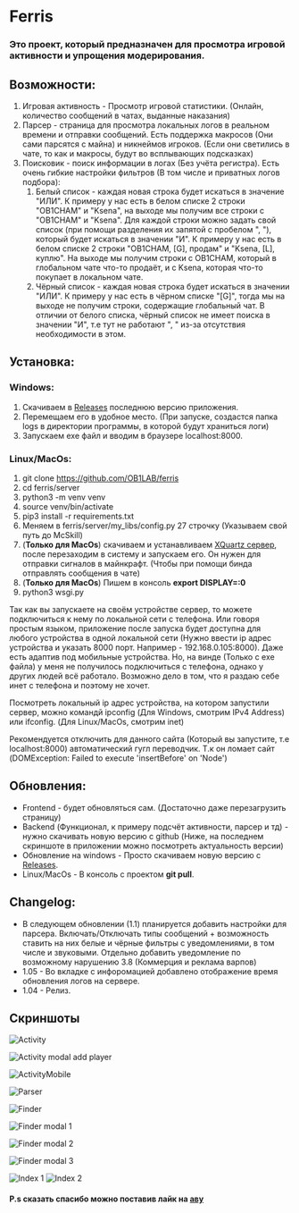 # Ferris 
### Это проект, который предназначен для просмотра игровой активности и упрощения модерирования.

## Возможности:
1.  Игровая активность - Просмотр игровой статистики. (Онлайн, количество сообщений в чатах, выданные наказания)
2. Парсер - страница для просмотра локальных логов в реальном времени и отправки сообщений. Есть поддержка макросов (Они сами парсятся с майна) и никнеймов игроков. (Если они светились в чате, то как и макросы, будут во всплывающих подсказках)
3. Поисковик - поиск информации в логах (Без учёта регистра). Есть очень гибкие настройки фильтров (В том числе и приватных логов подбора):
    1. Белый список - каждая новая строка будет искаться в значение "ИЛИ". К примеру у нас есть в белом списке 2 строки "OB1CHAM" и "Ksena", на выходе мы получим все строки с "OB1CHAM" и "Ksena".
Для каждой строки можно задать свой список (при помощи разделения их запятой с пробелом ", "), который будет искаться в значении "И". К примеру у нас есть в белом списке 2 строки "OB1CHAM, [G], продам" и "Ksena, [L], куплю". На выходе мы получим строки с OB1CHAM, который в глобальном чате что-то продаёт, и с Ksena, которая что-то покупает в локальном чате.
    2. Чёрный список - каждая новая строка будет искаться в значении "ИЛИ". К примеру у нас есть в чёрном списке "[G]", тогда мы на выходе не получим строки, содержащие глобальный чат. В отличии от белого списка, чёрный список не имеет поиска в значении "И", т.е тут не работают ", " из-за отсутствия необходимости в этом.

## Установка:
### Windows:
1. Скачиваем в [Releases](https://github.com/OB1LAB/ferris/releases) последнюю версию приложения.
2. Перемещаем его в удобное место. (При запуске, создастся папка logs в директории программы, в которой будут храниться логи)
3. Запускаем exe файл и вводим в браузере localhost:8000.
### Linux/MacOs:
1. git clone https://github.com/OB1LAB/ferris
2. cd ferris/server
3. python3 -m venv venv
4. source venv/bin/activate
5. pip3 install -r requirements.txt
6. Меняем в ferris/server/my_libs/config.py 27 строчку (Указываем свой путь до McSkill)
7. (**Только для MacOs**) скачиваем и устанавливаем [XQuartz сервер](https://www.xquartz.org/), после перезаходим в систему и запускаем его. Он нужен для отправки сигналов в майнкрафт. (Чтобы при помощи бинда отправлять сообщения в чате)
8. (**Только для MacOs**) Пишем в консоль **export DISPLAY=:0**
9. python3 wsgi.py

Так как вы запускаете на своём устройстве сервер, то можете подключиться к нему по локальной сети с телефона. Или говоря простым языком, приложение после запуска будет доступна для любого устройства в одной локальной сети (Нужно ввести ip адрес устройства и указать 8000 порт. Например - 192.168.0.105:8000). Даже есть адаптив под мобильные устройства. Но, на винде (Только с exe файла) у меня не получилось подключиться с телефона, однако у других людей всё работало. Возможно дело в том, что я раздаю себе инет с телефона и поэтому не хочет.

Посмотреть локальный ip адрес устройства, на котором запустили сервер, можно командй ipconfig (Для Windows, смотрим IPv4 Address) или ifconfig. (Для Linux/MacOs, смотрим inet)

Рекомендуется отключить для данного сайта (Который вы запустите, т.е localhost:8000) автоматический гугл переводчик. Т.к он ломает сайт (DOMException: Failed to execute 'insertBefore' on 'Node')

## Обновления:
+ Frontend - будет обновляться сам. (Достаточно даже перезагрузить страницу)
+ Backend (Функционал, к примеру подсчёт активности, парсер и тд) - нужно скачивать новую версию с github (Ниже, на последнем скриншоте в приложении можно посмотреть актуальность версии)
+ Обновление на windows - Просто скачиваем новую версию с [Releases](https://github.com/OB1LAB/ferris/releases).
+ Linux/MacOs - В консоль с проектом **git pull**.

## Changelog:
+ В следующем обновлении (1.1) планируется добавить настройки для парсера. Включать/Отключать типы сообщений + возможность ставить на них белые и чёрные фильтры с уведомлениями, в том числе и звуковыми. Отдельно добавить уведомление по возможному нарушению 3.8 (Коммерция и реклама варпов)
+ 1.05 - Во вкладке с инфоромацией добавлено отображение время обновления логов на сервере.
+ 1.04 - Релиз.

## Скриншоты
![Activity](https://cdn.discordapp.com/attachments/1070414565612982404/1137470381414961172/image.png)

![Activity modal add player](https://cdn.discordapp.com/attachments/1070414565612982404/1137468208216023070/image.png)

![ActivityMobile](https://cdn.discordapp.com/attachments/1070414565612982404/1137468368732049498/image.png)

![Parser](https://cdn.discordapp.com/attachments/1070414565612982404/1137470052837363793/image.png)

![Finder](https://cdn.discordapp.com/attachments/1070414565612982404/1137468913349836820/image.png)

![Finder modal 1](https://cdn.discordapp.com/attachments/1070414565612982404/1137468976432164944/image.png)

![Finder modal 2](https://cdn.discordapp.com/attachments/1070414565612982404/1137469104689774732/image.png)

![Finder modal 3](https://cdn.discordapp.com/attachments/1070414565612982404/1137469252379619439/image.png)

![Index 1](https://cdn.discordapp.com/attachments/1070414565612982404/1137469550703685755/image.png)
![Index 2](https://cdn.discordapp.com/attachments/1070414565612982404/1137683684762337290/image.png)

#### P.s сказать спасибо можно поставив лайк на [аву](https://vk.com/ob1cham?z=photo219373415_457240105%2Falbum219373415_0)